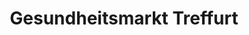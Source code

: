 ---
title: "Gesundheitsmarkt Treffurt"
url: /treffurt/gesundheitsmarkt-treffurt/
shop: Allgemein
---